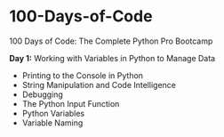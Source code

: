 # 100-Days-of-Code
100 Days of Code: The Complete Python Pro Bootcamp

**Day 1:** Working with Variables in Python to Manage Data
* Printing to the Console in Python
* String Manipulation and Code Intelligence
* Debugging
* The Python Input Function
* Python Variables
* Variable Naming
